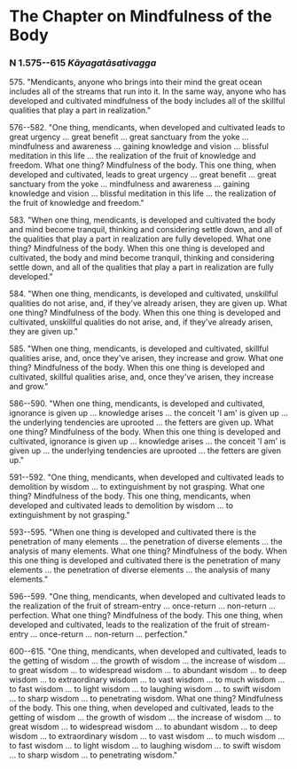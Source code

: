 # The Chapter on Mindfulness of the Body

### N 1.575--615 *Kāyagatāsativagga*

575\. "Mendicants, anyone who brings into their mind the great ocean includes
all of the streams that run into it. In the same way, anyone who has
developed and cultivated mindfulness of the body includes all of the
skillful qualities that play a part in realization."

<!--pg-->
576--582\. "One thing, mendicants, when developed and cultivated leads to great
urgency ... great benefit ... great sanctuary from the yoke ...
mindfulness and awareness ... gaining knowledge and vision ... blissful
meditation in this life ... the realization of the fruit of knowledge
and freedom. What one thing? Mindfulness of the body. This one thing,
when developed and cultivated, leads to great urgency ... great benefit
... great sanctuary from the yoke ... mindfulness and awareness ...
gaining knowledge and vision ... blissful meditation in this life ...
the realization of the fruit of knowledge and freedom."

<!--pg-->
583\. "When one thing, mendicants, is developed and cultivated the body and
mind become tranquil, thinking and considering settle down, and all of
the qualities that play a part in realization are fully developed. What
one thing? Mindfulness of the body. When this one thing is developed and
cultivated, the body and mind become tranquil, thinking and considering
settle down, and all of the qualities that play a part in realization
are fully developed."

<!--pg-->
584\. "When one thing, mendicants, is developed and cultivated, unskillful
qualities do not arise, and, if they've already arisen, they are given
up. What one thing? Mindfulness of the body. When this one thing is
developed and cultivated, unskillful qualities do not arise, and, if
they've already arisen, they are given up."

<!--pg-->
585\. "When one thing, mendicants, is developed and cultivated, skillful
qualities arise, and, once they've arisen, they increase and grow. What
one thing? Mindfulness of the body. When this one thing is developed and
cultivated, skillful qualities arise, and, once they've arisen, they
increase and grow."

<!--pg-->
586--590\. "When one thing, mendicants, is developed and cultivated, ignorance is
given up ... knowledge arises ... the conceit 'I am' is given up ... the
underlying tendencies are uprooted ... the fetters are given up. What
one thing? Mindfulness of the body. When this one thing is developed and
cultivated, ignorance is given up ... knowledge arises ... the conceit
'I am' is given up ... the underlying tendencies are uprooted ... the
fetters are given up."

<!--pg-->
591--592\. "One thing, mendicants, when developed and cultivated leads to
demolition by wisdom ... to extinguishment by not grasping. What one
thing? Mindfulness of the body. This one thing, mendicants, when
developed and cultivated leads to demolition by wisdom ... to
extinguishment by not grasping."

<!--pg-->
593--595\. "When one thing is developed and cultivated there is the penetration of
many elements ... the penetration of diverse elements ... the analysis
of many elements. What one thing? Mindfulness of the body. When this one
thing is developed and cultivated there is the penetration of many
elements ... the penetration of diverse elements ... the analysis of
many elements."

<!--pg-->
596--599\. "One thing, mendicants, when developed and cultivated leads to the
realization of the fruit of stream-entry ... once-return ... non-return
... perfection. What one thing? Mindfulness of the body. This one thing,
when developed and cultivated, leads to the realization of the fruit of
stream-entry ... once-return ... non-return ... perfection."

<!--pg-->
600--615\. "One thing, mendicants, when developed and cultivated, leads to the
getting of wisdom ... the growth of wisdom ... the increase of wisdom
... to great wisdom ... to widespread wisdom ... to abundant wisdom ...
to deep wisdom ... to extraordinary wisdom ... to vast wisdom ... to
much wisdom ... to fast wisdom ... to light wisdom ... to laughing
wisdom ... to swift wisdom ... to sharp wisdom ... to penetrating
wisdom. What one thing? Mindfulness of the body. This one thing, when
developed and cultivated, leads to the getting of wisdom ... the growth
of wisdom ... the increase of wisdom ... to great wisdom ... to
widespread wisdom ... to abundant wisdom ... to deep wisdom ... to
extraordinary wisdom ... to vast wisdom ... to much wisdom ... to fast
wisdom ... to light wisdom ... to laughing wisdom ... to swift wisdom
... to sharp wisdom ... to penetrating wisdom."

<!--pg-->
